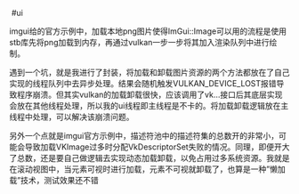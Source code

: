  #ui 

imgui给的官方示例中，加载本地png图片使得ImGui::Image可以用的流程是使用stb库先将png加载到内存，再通过vulkan一步一步将其加入渲染队列中进行绘制。

遇到一个坑，就是我进行了封装，将加载和卸载图片资源的两个方法都放在了自己实现的线程队列中去异步处理。结果会随机触发VULKAN_DEVICE_LOST报错导致程序崩溃。但其实vulkan的加载卸载很快，应该调用了vk…接口后其底层实现会放在其他线程处理，所以我的ui线程即主线程是不卡的。将加载卸载逻辑放在主线程中处理，可以解决该崩溃问题。

另外一个点就是imgui官方示例中，描述符池中的描述符集的总数开的非常小，可能会导致加载VKImage过多时分配VkDescriptorSet失败的情况。同理，即便开大了总数，还是要自己做逻辑去实现动态加载卸载，以免占用过多系统资源。我就是在滚动视图中，当元素可视时进行加载，元素不可视就卸载了，也算是一种”懒加载”技术，测试效果还不错